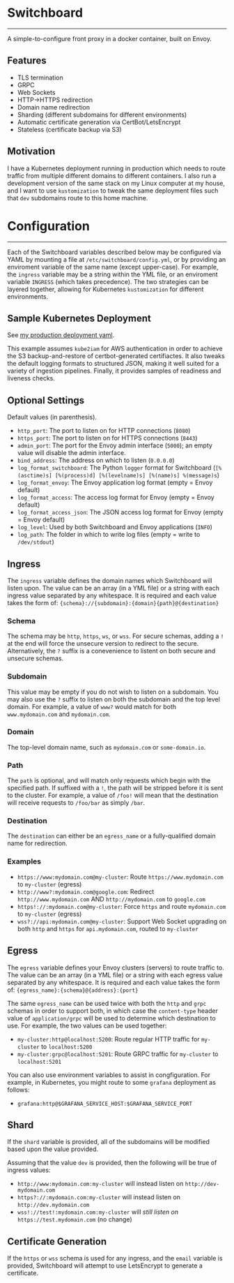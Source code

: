 # Switchboard
----

A simple-to-configure front proxy in a docker container, built on Envoy.

## Features

* TLS termination
* GRPC
* Web Sockets
* HTTP->HTTPS redirection
* Domain name redirection
* Sharding (different subdomains for different environments)
* Automatic certificate generation via CertBot/LetsEncrypt
* Stateless (certificate backup via S3)

## Motivation

I have a Kubernetes deployment running in production which needs to route traffic from multiple different domains to different containers. I also run a development version of the same stack on my Linux computer at my house, and I want to use `kustomization` to tweak the same deployment files such that `dev` subdomains route to this home machine.

# Configuration
----

Each of the Switchboard variables described below may be configured via YAML by mounting a file at `/etc/switchboard/config.yml`, or by providing an enviroment variable of the same name (except upper-case). For example, the `ingress` variable may be a string within the YML file, or an enviroment variable `INGRESS` (which takes precedence). The two strategies can be layered together, allowing for Kubernetes `kustomization` for different environments.

## Sample Kubernetes Deployment

See [my production deployment yaml](https://gist.github.com/zaneclaes/4901f9a30baa119953c1f8074390cff9).

This example assumes `kube2iam` for AWS authentication in order to achieve the S3 backup-and-restore of certbot-generated certifiactes. It also tweaks the default logging formats to structured JSON, making it well suited for a variety of ingestion pipelines. Finally, it provides samples of readiness and liveness checks.

## Optional Settings

Default values (in parenthesis).

* `http_port`: The port to listen on for HTTP connections (`8080`)
* `https_port`: The port to listen on for HTTPS connections (`8443`)
* `admin_port`: The port for the Envoy admin interface (`5000`); an empty value will disable the admin interface.
* `bind_address`: The address on which to listen (`0.0.0.0`)
* `log_format_switchboard`: The Python `logger` format for Switchboard (`[%(asctime)s] [%(process)d] [%(levelname)s] [%(name)s] %(message)s`)
* `log_format_envoy`: The Envoy application log format (empty = Envoy default)
* `log_format_access`: The access log format for Envoy (empty = Envoy default)
* `log_format_access_json`: The JSON access log format for Envoy (empty = Envoy default)
* `log_level`: Used by both Switchboard and Envoy applications (`INFO`)
* `log_path`: The folder in which to write log files (empty = write to `/dev/stdout`)

## Ingress

The `ingress` variable defines the domain names which Switchboard will listen upon. The value can be an array (in a YML file) or a string with each ingress value separated by any whitespace. It is required and each value takes the form of:
`{schema}://{subdomain}:{domain}{path}@{destination}`

### Schema

The schema may be `http`, `https`, `ws`, or `wss`. For secure schemas, adding a `!` at the end will force the unsecure version to redirect to the secure. Alternatively, the `?` suffix is a conevenience to listent on both secure and unsecure schemas.

### Subdomain

This value may be empty if you do not wish to listen on a subdomain. You may also use the `?` suffix to listen on both the subdomain and the top level domain. For example, a value of `www?` would match for both `www.mydomain.com` and `mydomain.com`.

### Domain

The top-level domain name, such as `mydomain.com` or `some-domain.io`.

### Path

The `path` is optional, and will match only requests which begin with the specified path. If suffixed with a `!`, the path will be stripped before it is sent to the cluster. For example, a value of `/foo!` will mean that the destination will receive requests to `/foo/bar` as simply `/bar`.

### Destination

The `destination` can either be an `egress_name` or a fully-qualified domain name for redirection.

### Examples

* `https://www:mydomain.com@my-cluster`: Route `https://www.mydomain.com` to `my-cluster` (egress)
* `http://www?:mydomain.com@google.com`: Redirect `http://www.mydomain.com` AND `http://mydomain.com` to `google.com`
* `https!://:mydomain.com@my-cluster`: Force `https` and route `mydomain.com` to `my-cluster` (egress)
* `wss?://api:mydomain.com@my-cluster`: Support Web Socket upgrading on both `http` and `https` for `api.mydomain.com`, routed to `my-cluster`

## Egress

The `egress` variable defines your Envoy clusters (servers) to route traffic to. The value can be an array (in a YML file) or a string with each egress value separated by any whitespace. It is required and each value takes the form of:
`{egress_name}:{schema}@{address}:{port}`

The same `egress_name` can be used twice with both the `http` and `grpc` schemas in order to support both, in which case the `content-type` header value of `application/grpc` will be used to determine which destination to use. For example, the two values can be used together:

* `my-cluster:http@localhost:5200`: Route regular HTTP traffic for `my-cluster` to `localhost:5200`
* `my-cluster:grpc@localhost:5201`: Route GRPC traffic for `my-cluster` to `localhost:5201`

You can also use environment variables to assist in congfiguration. For example, in Kubernetes, you might route to some `grafana` deployment as follows:

* `grafana:http@$GRAFANA_SERVICE_HOST:$GRAFANA_SERVICE_PORT`

## Shard

If the `shard` variable is provided, all of the subdomains will be modified based upon the value provided.

Assuming that the value `dev` is provided, then the following will be true of ingress values:
* `http://www:mydomain.com:my-cluster` will instead listen on `http://dev-mydomain.com`
* `https?://:mydomain.com:my-cluster` will instead listen on `http://dev.mydomain.com`
* `wss!://test!:mydomain.com:my-cluster` will _still listen on_ `https://test.mydomain.com` (no change)

## Certificate Generation

If the `https` or `wss` schema is used for any ingress, and the `email` variable is provided, Switchboard will attempt to use LetsEncrypt to generate a certificate.
